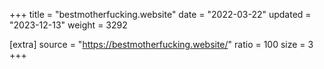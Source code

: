 +++
title = "bestmotherfucking.website"
date = "2022-03-22"
updated = "2023-12-13"
weight = 3292

[extra]
source = "https://bestmotherfucking.website/"
ratio = 100
size = 3
+++
